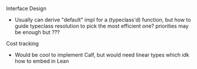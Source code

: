 
Interface Design
- Usually can derive "default" impl for a (typeclass'd) function, but how to guide typeclass resolution to pick the most efficient one? priorities may be enough but ???

Cost tracking
- Would be cool to implement Calf, but would need linear types which idk how to embed in Lean

